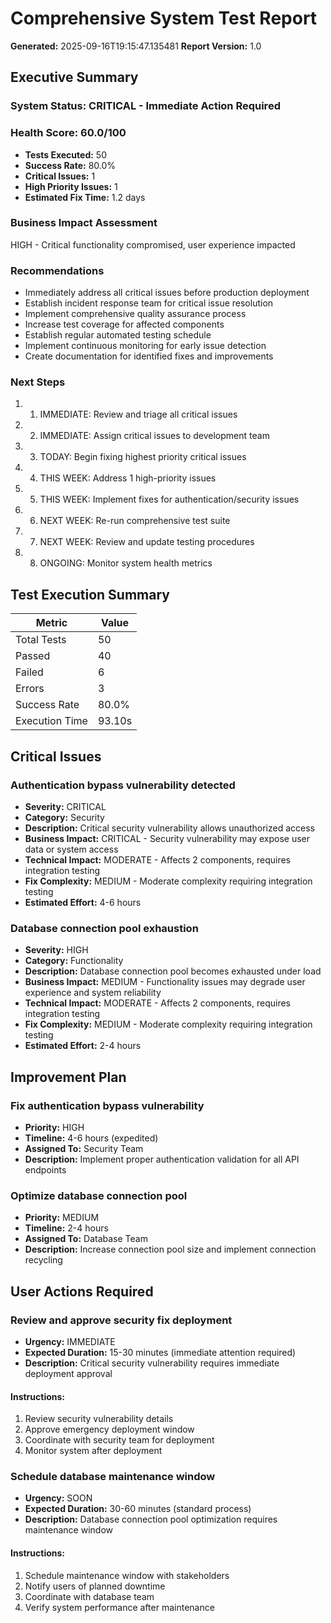 # Comprehensive System Test Report

**Generated:** 2025-09-16T19:15:47.135481
**Report Version:** 1.0

## Executive Summary

### System Status: CRITICAL - Immediate Action Required
### Health Score: 60.0/100

- **Tests Executed:** 50
- **Success Rate:** 80.0%
- **Critical Issues:** 1
- **High Priority Issues:** 1
- **Estimated Fix Time:** 1.2 days

### Business Impact Assessment
HIGH - Critical functionality compromised, user experience impacted

### Recommendations
- Immediately address all critical issues before production deployment
- Establish incident response team for critical issue resolution
- Implement comprehensive quality assurance process
- Increase test coverage for affected components
- Establish regular automated testing schedule
- Implement continuous monitoring for early issue detection
- Create documentation for identified fixes and improvements

### Next Steps
1. 1. IMMEDIATE: Review and triage all critical issues
2. 2. IMMEDIATE: Assign critical issues to development team
3. 3. TODAY: Begin fixing highest priority critical issues
4. 4. THIS WEEK: Address 1 high-priority issues
5. 5. THIS WEEK: Implement fixes for authentication/security issues
6. 6. NEXT WEEK: Re-run comprehensive test suite
7. 7. NEXT WEEK: Review and update testing procedures
8. 8. ONGOING: Monitor system health metrics

## Test Execution Summary

| Metric | Value |
|--------|-------|
| Total Tests | 50 |
| Passed | 40 |
| Failed | 6 |
| Errors | 3 |
| Success Rate | 80.0% |
| Execution Time | 93.10s |

## Critical Issues

### Authentication bypass vulnerability detected

- **Severity:** CRITICAL
- **Category:** Security
- **Description:** Critical security vulnerability allows unauthorized access
- **Business Impact:** CRITICAL - Security vulnerability may expose user data or system access
- **Technical Impact:** MODERATE - Affects 2 components, requires integration testing
- **Fix Complexity:** MEDIUM - Moderate complexity requiring integration testing
- **Estimated Effort:** 4-6 hours

### Database connection pool exhaustion

- **Severity:** HIGH
- **Category:** Functionality
- **Description:** Database connection pool becomes exhausted under load
- **Business Impact:** MEDIUM - Functionality issues may degrade user experience and system reliability
- **Technical Impact:** MODERATE - Affects 2 components, requires integration testing
- **Fix Complexity:** MEDIUM - Moderate complexity requiring integration testing
- **Estimated Effort:** 2-4 hours


## Improvement Plan

### Fix authentication bypass vulnerability

- **Priority:** HIGH
- **Timeline:** 4-6 hours (expedited)
- **Assigned To:** Security Team
- **Description:** Implement proper authentication validation for all API endpoints

### Optimize database connection pool

- **Priority:** MEDIUM
- **Timeline:** 2-4 hours
- **Assigned To:** Database Team
- **Description:** Increase connection pool size and implement connection recycling


## User Actions Required

### Review and approve security fix deployment

- **Urgency:** IMMEDIATE
- **Expected Duration:** 15-30 minutes (immediate attention required)
- **Description:** Critical security vulnerability requires immediate deployment approval

#### Instructions:
1. Review security vulnerability details
1. Approve emergency deployment window
1. Coordinate with security team for deployment
1. Monitor system after deployment

### Schedule database maintenance window

- **Urgency:** SOON
- **Expected Duration:** 30-60 minutes (standard process)
- **Description:** Database connection pool optimization requires maintenance window

#### Instructions:
1. Schedule maintenance window with stakeholders
1. Notify users of planned downtime
1. Coordinate with database team
1. Verify system performance after maintenance

